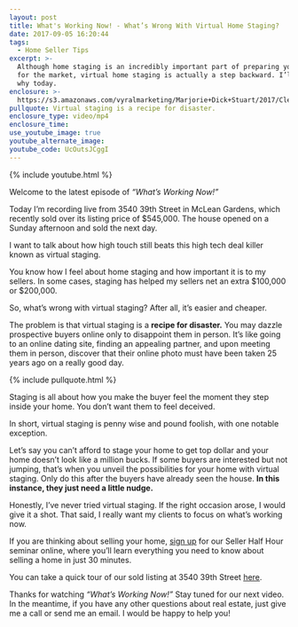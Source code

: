 ```yaml
---
layout: post
title: What's Working Now! - What’s Wrong With Virtual Home Staging?
date: 2017-09-05 16:20:44
tags:
  - Home Seller Tips
excerpt: >-
  Although home staging is an incredibly important part of preparing your home
  for the market, virtual home staging is actually a step backward. I’ll explain
  why today.
enclosure: >-
  https://s3.amazonaws.com/vyralmarketing/Marjorie+Dick+Stuart/2017/Cleveland+Park+Real+Estate-+Virtual+Staging.mp4
pullquote: Virtual staging is a recipe for disaster.
enclosure_type: video/mp4
enclosure_time:
use_youtube_image: true
youtube_alternate_image:
youtube_code: UcOutsJCggI
---
```



{% include youtube.html %}

Welcome to the latest episode of *“What’s Working Now!”*

Today I’m recording live from 3540 39th Street in McLean Gardens, which recently sold over its listing price of $545,000. The house opened on a Sunday afternoon and sold the next day.

I want to talk about how high touch still beats this high tech deal killer known as virtual staging.

You know how I feel about home staging and how important it is to my sellers. In some cases, staging has helped my sellers net an extra $100,000 or $200,000.

So, what’s wrong with virtual staging? After all, it’s easier and cheaper.

The problem is that virtual staging is a **recipe for disaster.** You may dazzle prospective buyers online only to disappoint them in person. It’s like going to an online dating site, finding an appealing partner, and upon meeting them in person, discover that their online photo must have been taken 25 years ago on a really good day.

{% include pullquote.html %}

Staging is all about how you make the buyer feel the moment they step inside your home. You don’t want them to feel deceived.

In short, virtual staging is penny wise and pound foolish, with one notable exception.

Let’s say you can’t afford to stage your home to get top dollar and your home doesn’t look like a million bucks. If some buyers are interested but not jumping, that’s when you unveil the possibilities for your home with virtual staging. Only do this after the buyers have already seen the house. **In this instance, they just need a little nudge.**

Honestly, I’ve never tried virtual staging. If the right occasion arose, I would give it a shot. That said, I really want my clients to focus on what’s working now.

If you are thinking about selling your home, [<u>sign up</u>](www.homesellerhalfhour.tv)&nbsp;for our Seller Half Hour seminar online, where you’ll learn everything you need to know about selling a home in just 30 minutes.

You can take a quick tour of our sold listing at 3540 39th Street [<u>here</u>](www.354039th.com).

Thanks for watching *“What’s Working Now!”* Stay tuned for our next video. In the meantime, if you have any other questions about real estate, just give me a call or send me an email. I would be happy to help you!